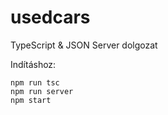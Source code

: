 # usedcars
TypeScript &amp; JSON Server dolgozat

Indításhoz:
```
npm run tsc
npm run server
npm start
```
